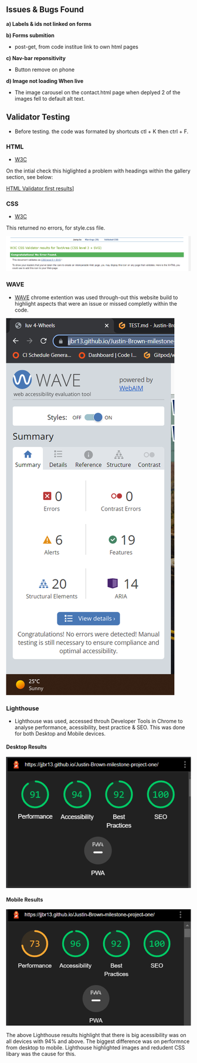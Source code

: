 

## Issues & Bugs Found

**a) Labels & ids not linked on forms**

**b) Forms submition** 

- post-get, from code institue link to own html pages 

**c) Nav-bar reponsitivity**

- Button remove on phone

**d) Image not loading When live**

- The image carousel on the contact.html page when deplyed 2 of the images fell to default alt text. 


## Validator Testing

- Before testing. the code was formated by shortcuts ctl + K then ctrl + F.

### HTML 

- [W3C](https://validator.w3.org/nu/?doc=https%3A%2F%2Fjjbr13.github.io%2FJustin-Brown-milestone-project-one%2F)

On the intial check this higlighted a problem with headings within the gallery section, see below: 

[HTML Validator first results](assets/img/TEST.md/html_val_varning.png)]

### CSS 

- [W3C](https://jigsaw.w3.org/css-validator/validator) 

This returned no errors, for style.css file. 

![CSS Validator Results](assets/img/TEST.md/css.png)

### WAVE

- [WAVE](https://wave.webaim.org/) chrome extention was used through-out this website build to highlight aspects that were an issue or missed completly within the code. 

![WAVE Validator Results](assets/img/TEST.md/wave.png)

### Lighthouse 

- Lighthouse was used, accessed throuh Developer Tools in Chrome to analyse performance, acessibility, best practice & SEO. This was done for both Desktop and Mobile devices. 

#### Desktop Results

![Lighthouse Desktop Validator Results](assets/img/TEST.md/lighthouse_desktop.png)


#### Mobile Results 

![Lighthouse Mobile Validator Results](assets/img/TEST.md/lighthouse_mobile.png)

The above Lighthouse results highlight that there is big acessibility was on all devices with 94% and above. The biggest difference was on performnce from desktop to mobile. Lighthouse highlighted images and redudent CSS libary was the cause for this. 